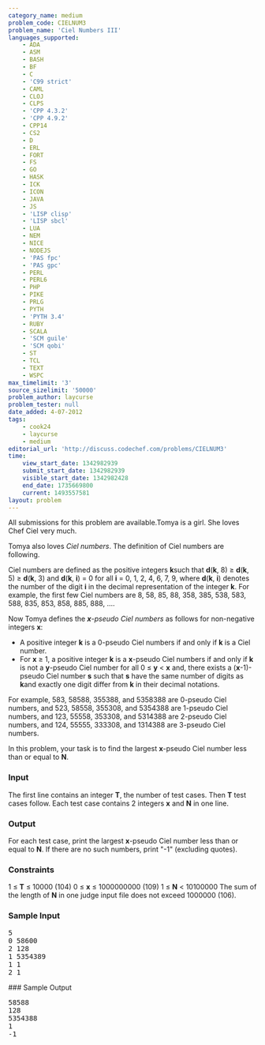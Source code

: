 ```yaml
---
category_name: medium
problem_code: CIELNUM3
problem_name: 'Ciel Numbers III'
languages_supported:
    - ADA
    - ASM
    - BASH
    - BF
    - C
    - 'C99 strict'
    - CAML
    - CLOJ
    - CLPS
    - 'CPP 4.3.2'
    - 'CPP 4.9.2'
    - CPP14
    - CS2
    - D
    - ERL
    - FORT
    - FS
    - GO
    - HASK
    - ICK
    - ICON
    - JAVA
    - JS
    - 'LISP clisp'
    - 'LISP sbcl'
    - LUA
    - NEM
    - NICE
    - NODEJS
    - 'PAS fpc'
    - 'PAS gpc'
    - PERL
    - PERL6
    - PHP
    - PIKE
    - PRLG
    - PYTH
    - 'PYTH 3.4'
    - RUBY
    - SCALA
    - 'SCM guile'
    - 'SCM qobi'
    - ST
    - TCL
    - TEXT
    - WSPC
max_timelimit: '3'
source_sizelimit: '50000'
problem_author: laycurse
problem_tester: null
date_added: 4-07-2012
tags:
    - cook24
    - laycurse
    - medium
editorial_url: 'http://discuss.codechef.com/problems/CIELNUM3'
time:
    view_start_date: 1342982939
    submit_start_date: 1342982939
    visible_start_date: 1342982428
    end_date: 1735669800
    current: 1493557581
layout: problem
---
```

All submissions for this problem are available.Tomya is a girl. She loves Chef Ciel very much.

Tomya also loves _Ciel numbers_. The definition of Ciel numbers are following.

Ciel numbers are defined as the positive integers **k**such that **d**(**k**, 8) ≥ **d**(**k**, 5) ≥ **d**(**k**, 3) and **d**(**k**, **i**) = 0 for all **i** = 0, 1, 2, 4, 6, 7, 9, where **d**(**k**, **i**) denotes the number of the digit **i** in the decimal representation of the integer **k**. For example, the first few Ciel numbers are 8, 58, 85, 88, 358, 385, 538, 583, 588, 835, 853, 858, 885, 888, ....

Now Tomya defines the _**x**-pseudo Ciel numbers_ as follows for non-negative integers **x**:

- A positive integer **k** is a 0-pseudo Ciel numbers if and only if **k** is a Ciel number.
- For **x** ≥ 1, a positive integer **k** is a **x**-pseudo Ciel numbers if and only if
  **k** is not a **y**-pseudo Ciel number for all 0 ≤ **y** < **x**
  and, there exists a (**x**-1)-pseudo Ciel number **s** such that **s** have the same number of digits as **k**and exactly one digit differ from **k** in their decimal notations.

For example,
583, 58588, 355388, and 5358388 are 0-pseudo Ciel numbers, and
523, 58558, 355308, and 5354388 are 1-pseudo Ciel numbers, and
123, 55558, 353308, and 5314388 are 2-pseudo Ciel numbers, and
124, 55555, 333308, and 1314388 are 3-pseudo Ciel numbers.

In this problem, your task is to find the largest **x**-pseudo Ciel number less than or equal to **N**.

### Input

The first line contains an integer **T**, the number of test cases. Then **T** test cases follow. Each test case contains 2 integers **x** and **N** in one line.

### Output

For each test case, print the largest **x**-pseudo Ciel number less than or equal to **N**. If there are no such numbers, print "-1" (excluding quotes).

### Constraints

1 ≤ **T** ≤ 10000 (104)
0 ≤ **x** ≤ 1000000000 (109)
1 ≤ **N** < 10100000
The sum of the length of **N** in one judge input file does not exceed 1000000 (106).

### Sample Input

<pre>5
0 58600
2 128
1 5354389
1 1
2 1
</pre>### Sample Output

<pre>58588
128
5354388
1
-1
</pre>